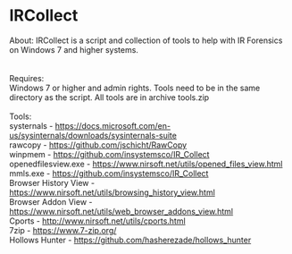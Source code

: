 # IRCollect
About:
IRCollect is a script and collection of tools to help with IR Forensics on Windows 7 and higher systems.<br>
<br>
<br>
Requires:<br>
Windows 7 or higher and admin rights. Tools need to be in the same directory as the script. All tools are in archive tools.zip
<br>
<br>
Tools:<br>
systernals - https://docs.microsoft.com/en-us/sysinternals/downloads/sysinternals-suite<br>
rawcopy - https://github.com/jschicht/RawCopy<br>
winpmem - https://github.com/insystemsco/IR_Collect<br>
openedfilesview.exe - https://www.nirsoft.net/utils/opened_files_view.html<br>
mmls.exe - https://github.com/insystemsco/IR_Collect<br>
Browser History View - https://www.nirsoft.net/utils/browsing_history_view.html<br>
Browser Addon View - https://www.nirsoft.net/utils/web_browser_addons_view.html<br>
Cports - http://www.nirsoft.net/utils/cports.html<br>
7zip - https://www.7-zip.org/<br>
Hollows Hunter - https://github.com/hasherezade/hollows_hunter<br>

